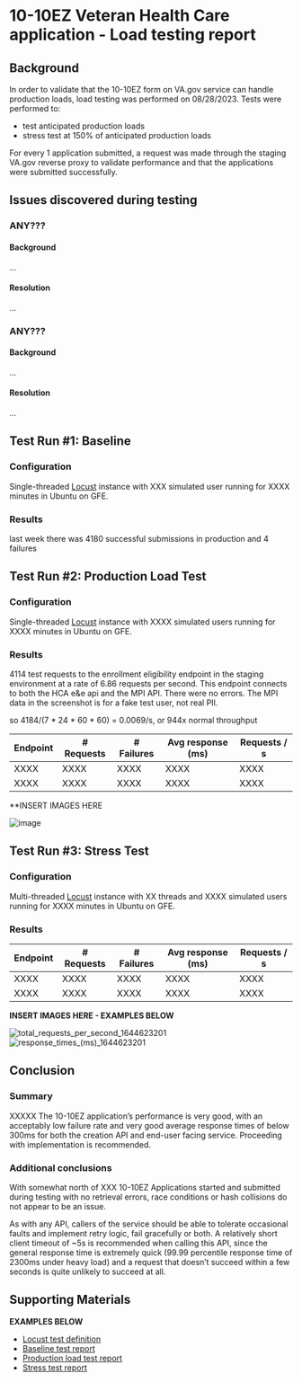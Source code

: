 # 10-10EZ Veteran Health Care application - Load testing report
 

## Background

In order to validate that the 10-10EZ form on VA.gov service can handle production loads, load testing was performed on 08/28/2023. Tests were performed to:

* test anticipated production loads
* stress test at 150% of anticipated production loads

For every 1 application submitted, a request was made through the staging VA.gov reverse proxy to validate performance and that the applications were submitted successfully.


## Issues discovered during testing


### ANY???


#### Background

...


#### Resolution

...


### ANY???


#### Background

...

#### Resolution

...

## Test Run #1: Baseline


### Configuration

Single-threaded [Locust](https://locust.io) instance with XXX simulated user running for XXXX minutes in Ubuntu on GFE.


### Results

last week there was 4180 successful submissions in production and 4 failures


## Test Run #2: Production Load Test


### Configuration

Single-threaded [Locust](https://locust.io) instance with XXXX simulated users running for XXXX minutes in Ubuntu on GFE.


### Results

 4114 test requests to the enrollment eligibility endpoint in the staging environment at a rate of 6.86 requests per second. This endpoint connects to both the HCA e&e api and the MPI API. There were no errors. The MPI data in the screenshot is for a fake test user, not real PII.

 so 4184/(7 * 24 * 60 * 60) = 0.0069/s, or 944x normal throughput
 
| Endpoint           | # Requests | # Failures | Avg response (ms) | Requests / s |
| ------------------ | ---------- | ---------- | ----------------- | ------------ |
| XXXX               | XXXX       |  XXXX      |  XXXX             |  XXXX        |
| XXXX               | XXXX       | XXXX       | XXXX              |  XXXX        |

**INSERT IMAGES HERE

![image](https://github.com/department-of-veterans-affairs/va.gov-team/assets/92328831/922286fe-f94f-4a60-a4c4-564ce1eda51c)

## Test Run #3: Stress Test


### Configuration

Multi-threaded [Locust](https://locust.io) instance with XX threads and XXXX simulated users running for XXXX minutes in Ubuntu on GFE.


### Results

| Endpoint           | # Requests | # Failures | Avg response (ms) | Requests / s |
| ------------------ | ---------- | ---------- | ----------------- | ------------ |
| XXXX               | XXXX       |  XXXX      |  XXXX             |  XXXX        |
| XXXX               | XXXX       | XXXX       | XXXX              |  XXXX        |


**INSERT IMAGES HERE - EXAMPLES BELOW**

![total_requests_per_second_1644623201](https://user-images.githubusercontent.com/101649/153686467-d8eb3dd5-1196-46bb-97d8-112a4b6f446a.png)
![response_times_(ms)_1644623201](https://user-images.githubusercontent.com/101649/153686531-75afd5ad-05a4-41ca-9d81-de23ac182178.png)



## Conclusion


### Summary

XXXXX
The 10-10EZ application’s performance is very good, with an acceptably low failure rate and very good average response times of below 300ms for both the creation API and end-user facing service. Proceeding with implementation is recommended.


### Additional conclusions

With somewhat north of XXX 10-10EZ Applications started and submitted during testing with no retrieval errors, race conditions or hash collisions do not appear to be an issue.

As with any API, callers of the service should be able to tolerate occasional faults and implement retry logic, fail gracefully or both. A relatively short client timeout of ~5s is recommended when calling this API, since the general response time is extremely quick (99.99 percentile response time of 2300ms under heavy load) and a request that doesn’t succeed within a few seconds is quite unlikely to succeed at all.


## Supporting Materials

**EXAMPLES BELOW**

* [Locust test definition](https://github.com/department-of-veterans-affairs/va.gov-team/blob/master/products/health-care/checkin/engineering/url-shortener/supporting_docs/locustfile.py)
* [Baseline test report](https://github.com/department-of-veterans-affairs/va.gov-team/blob/master/products/health-care/checkin/engineering/url-shortener/supporting_docs/baseline_test.html)
* [Production load test report](https://github.com/department-of-veterans-affairs/va.gov-team/blob/master/products/health-care/checkin/engineering/url-shortener/supporting_docs/production_load_test.html)
* [Stress test report](https://github.com/department-of-veterans-affairs/va.gov-team/blob/master/products/health-care/checkin/engineering/url-shortener/supporting_docs/stress_test.html)
